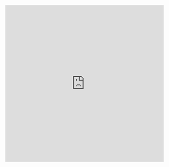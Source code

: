 

<iframe src="https://wangchujiang.com/linux-command/" width="100%" height="500px" scrolling="yes" style="border:0px;"></iframe>
